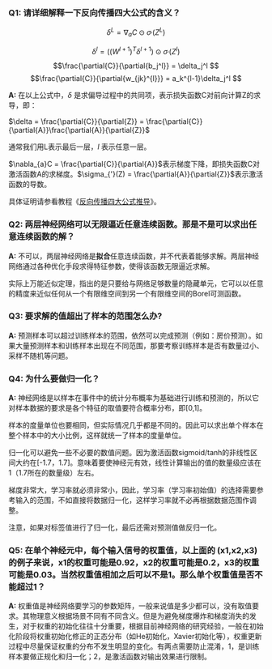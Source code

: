 ### Q1: 请详细解释一下反向传播四大公式的含义？

$$\delta^{L} = \nabla_{a}C \odot \sigma_{'}(Z^L) $$

$$\delta^{l} = ((W^{l + 1})^T\delta^{l+1})\odot\sigma_{'}(Z^l) $$
$$\frac{\partial{C}}{\partial{b_j^l}} = \delta_j^l $$
$$\frac{\partial{C}}{\partial{w_{jk}^{l}}} = a_k^{l-1}\delta_j^l $$

**A:** 在以上公式中，$\delta$ 是求偏导过程中的共同项，表示损失函数C对前向计算Z的求导，即：

$\delta = \frac{\partial{C}}{\partial{Z}} = \frac{\partial{C}}{\partial{A}}\frac{\partial{A}}{\partial{Z}}$ 

通常我们用L表示最后一层，${l}$ 表示任意一层。

 $\nabla_{a}C = \frac{\partial{C}}{\partial{A}}$表示梯度下降，即损失函数C对激活函数A的求梯度。$\sigma_{'}(Z) = \frac{\partial{A}}{\partial{Z}}$表示激活函数的导数。

具体证明请参看教程《[反向传播四大公式推导]([https://github.com/shaiic/AI-training/blob/master/1.Notebooks/4.Lesson-Docs/lesson05-%E6%B7%B1%E5%BA%A6%E5%AD%A6%E4%B9%A0.02-%E5%9F%BA%E7%A1%80%E7%9F%A5%E8%AF%86/01.2-%E7%A5%9E%E7%BB%8F%E7%BD%91%E7%BB%9C%E5%8F%8D%E5%90%91%E4%BC%A0%E6%92%AD%E5%9B%9B%E5%A4%A7%E5%85%AC%E5%BC%8F.md](https://github.com/shaiic/AI-training/blob/master/1.Notebooks/4.Lesson-Docs/lesson05-深度学习.02-基础知识/01.2-神经网络反向传播四大公式.md))》。

### Q2: 两层神经网络可以无限逼近任意连续函数。那是不是可以求出任意连续函数的解？

**A:** 不可以，两层神经网络是**拟合**任意连续函数，并不代表着能够求解。两层神经网络通过各种优化手段求得特征参数，使得该函数无限逼近求解。

实际上万能近似定理，指出的是只要给与网络足够数量的隐藏单元，它可以以任意的精度来近似任何从一个有限维空间到另一个有限维空间的Borel可测函数。

### Q3: 要求解的值超出了样本的范围怎么办?

**A:** 预测样本可以超过训练样本的范围，依然可以完成预测（例如：房价预测）。如果大量预测样本和训练样本出现在不同范围，那要考察训练样本是否有数量过小、采样不随机等问题。

### Q4: 为什么要做归一化？

**A:** 神经网络是以样本在事件中的统计分布概率为基础进行训练和预测的，所以它对样本数据的要求是各个特征的取值要符合概率分布，即[0,1]。

样本的度量单位也要相同，但实际情况几乎都是不同的。因此可以求出单个样本在整个样本中的大小比例，这样就统一了样本的度量单位。

归一化可以避免一些不必要的数值问题。因为激活函数sigmoid/tanh的非线性区间大约在[-1.7，1.7]。意味着要使神经元有效，线性计算输出的值的数量级应该在1（1.7所在的数量级）左右。

梯度非常大，学习率就必须非常小，因此，学习率（学习率初始值）的选择需要参考输入的范围，不如直接将数据归一化，这样学习率就不必再根据数据范围作调整。

注意，如果对标签值进行了归一化，最后还需对预测值做反归一化。  

### Q5: 在单个神经元中，每个输入信号的权重值，以上面的 (x1,x2,x3) 的例子来说，x1的权重可能是0.92，x2的权重可能是0.2，x3的权重可能是0.03。当然权重值相加之后可以不是1。那么单个权重值是否不能超过1？

**A:** 权重值是神经网络要学习的参数矩阵，一般来说值是多少都可以，没有取值要求。其物理意义根据场景不同有不同含义。但是为避免梯度爆炸和梯度消失的发生，对于权重的初始化往往十分重要，根据目前神经网络的研究经验，一般在初始化阶段将权重初始化修正的正态分布（如He初始化，Xavier初始化等），权重更新过程中尽量保证权重的分布不发生明显的变化。有两点需要防止混淆，1，是训练样本要做正规化和归一化；2，是激活函数对输出效果进行限制。